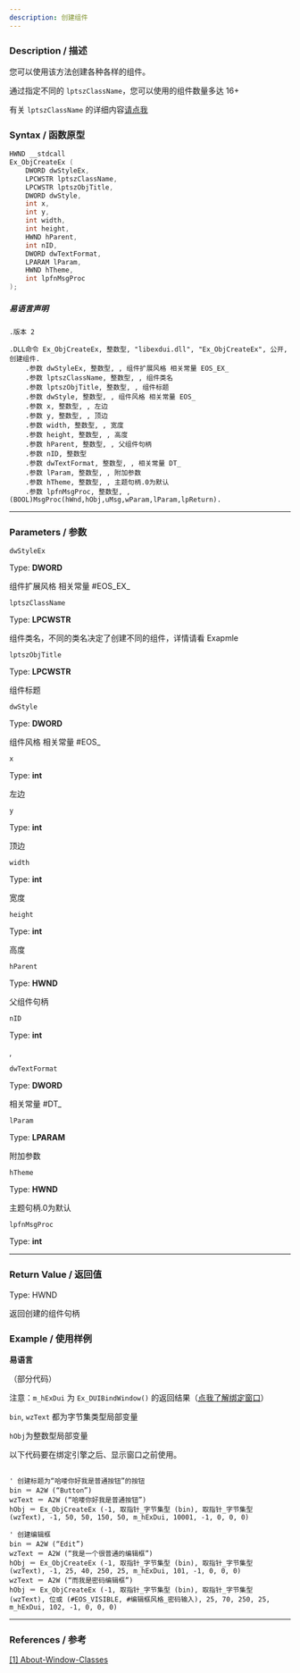```yaml
---
description: 创建组件
---
```


### Description / 描述

您可以使用该方法创建各种各样的组件。

通过指定不同的 `lptszClassName`，您可以使用的组件数量多达 16+ 

有关 `lptszClassName` 的详细内容[请点我](../../reference/default_obj_classes.md)

### Syntax / 函数原型

```C++
HWND __stdcall 
Ex_ObjCreateEx (
    DWORD dwStyleEx, 
    LPCWSTR lptszClassName, 
    LPCWSTR lptszObjTitle, 
    DWORD dwStyle, 
    int x, 
    int y, 
    int width, 
    int height, 
    HWND hParent, 
    int nID, 
    DWORD dwTextFormat, 
    LPARAM lParam, 
    HWND hTheme, 
    int lpfnMsgProc
);
```

##### 易语言声明

```Elang
.版本 2

.DLL命令 Ex_ObjCreateEx, 整数型, "libexdui.dll", "Ex_ObjCreateEx", 公开, 创建组件.
    .参数 dwStyleEx, 整数型, , 组件扩展风格 相关常量 EOS_EX_
    .参数 lptszClassName, 整数型, , 组件类名
    .参数 lptszObjTitle, 整数型, , 组件标题
    .参数 dwStyle, 整数型, , 组件风格 相关常量 EOS_
    .参数 x, 整数型, , 左边
    .参数 y, 整数型, , 顶边
    .参数 width, 整数型, , 宽度
    .参数 height, 整数型, , 高度
    .参数 hParent, 整数型, , 父组件句柄
    .参数 nID, 整数型
    .参数 dwTextFormat, 整数型, , 相关常量 DT_
    .参数 lParam, 整数型, , 附加参数
    .参数 hTheme, 整数型, , 主题句柄.0为默认
    .参数 lpfnMsgProc, 整数型, , (BOOL)MsgProc(hWnd,hObj,uMsg,wParam,lParam,lpReturn).
```

---

### Parameters / 参数

`dwStyleEx`

Type: **DWORD**

组件扩展风格 相关常量 #EOS_EX_

`lptszClassName`

Type: **LPCWSTR**

组件类名，不同的类名决定了创建不同的组件，详情请看 Exapmle

`lptszObjTitle`

Type: **LPCWSTR**

组件标题

`dwStyle`

Type: **DWORD**

组件风格 相关常量 #EOS_

`x`

Type: **int**

左边

`y`

Type: **int**

顶边

`width`

Type: **int**

宽度

`height`

Type: **int**

高度

`hParent`

Type: **HWND**

父组件句柄

`nID`

Type: **int**

,

`dwTextFormat`

Type: **DWORD**

相关常量 #DT_

`lParam`

Type: **LPARAM**

附加参数

`hTheme`

Type: **HWND**

主题句柄.0为默认

`lpfnMsgProc`

Type: **int**

---

### Return Value / 返回值

Type: HWND

返回创建的组件句柄

### Example / 使用样例

**易语言**

（部分代码）

注意：`m_hExDui` 为 `Ex_DUIBindWindow()` 的返回结果（[点我了解绑定窗口](./Ex_DUIBindWindow.md)）

`bin`, `wzText` 都为字节集类型局部变量

`hObj`为整数型局部变量

以下代码要在绑定引擎之后、显示窗口之前使用。

```Elang

' 创建标题为“哈喽你好我是普通按钮”的按钮
bin ＝ A2W (“Button”)
wzText ＝ A2W (“哈喽你好我是普通按钮”)
hObj ＝ Ex_ObjCreateEx (-1, 取指针_字节集型 (bin), 取指针_字节集型 (wzText), -1, 50, 50, 150, 50, m_hExDui, 10001, -1, 0, 0, 0)

' 创建编辑框
bin ＝ A2W (“Edit”)
wzText ＝ A2W (“我是一个很普通的编辑框”)
hObj ＝ Ex_ObjCreateEx (-1, 取指针_字节集型 (bin), 取指针_字节集型 (wzText), -1, 25, 40, 250, 25, m_hExDui, 101, -1, 0, 0, 0)
wzText ＝ A2W (“而我是密码编辑框”)
hObj ＝ Ex_ObjCreateEx (-1, 取指针_字节集型 (bin), 取指针_字节集型 (wzText), 位或 (#EOS_VISIBLE, #编辑框风格_密码输入), 25, 70, 250, 25, m_hExDui, 102, -1, 0, 0, 0)

```

---

### References / 参考

[[1] About-Window-Classes](https://docs.microsoft.com/en-us/windows/win32/winmsg/about-window-classes)